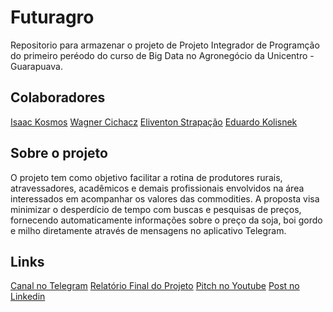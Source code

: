 # Futuragro
Repositorio para armazenar o projeto de Projeto Integrador de Programção do primeiro peréodo do curso de Big Data no Agronegócio da Unicentro - Guarapuava.

## Colaboradores
[Isaac Kosmos](github.com/isaackosmos)
[Wagner Cichacz](github.com/wagnercichcacz96)
[Eliventon Strapação](https://github.com/strapacao)
[Eduardo Kolisnek](github.com/kolisnek)

## Sobre o projeto
O projeto tem como objetivo facilitar a rotina de produtores rurais, atravessadores, acadêmicos e demais profissionais envolvidos na área interessados em acompanhar os valores das commodities. A proposta visa minimizar o desperdício de tempo com buscas e pesquisas de preços, fornecendo automaticamente informações sobre o preço da soja, boi gordo e milho diretamente através de mensagens no aplicativo Telegram.

## Links
[Canal no Telegram](https://t.me/+Yn2zil3aAMhjMWI5)
[Relatório Final do Projeto](https://docs.google.com/document/d/1QhoTYb8nSX-bcqLpl_w_eE3PWwpAzpWx/edit?usp=sharing&ouid=105954555406238798627&rtpof=true&sd=true)
[Pitch no Youtube](https://youtu.be/P8tfv_siGuQ)
[Post no Linkedin]()
